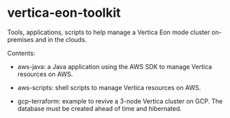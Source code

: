 # vertica-eon-toolkit
Tools, applications, scripts to help manage a Vertica Eon mode cluster on-premises and in the clouds.

Contents:

- aws-java: a Java application using the AWS SDK to manage Vertica resources on AWS.

- aws-scripts: shell scripts to manage Vertica resources on AWS.

- gcp-terraform: example to revive a 3-node Vertica cluster on GCP.  The database must be created ahead of time and hibernated.
